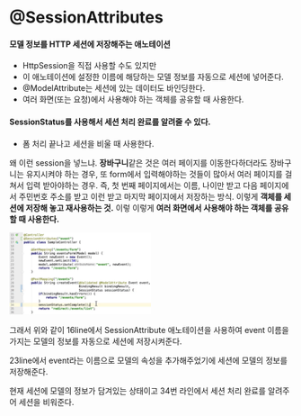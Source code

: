 # **@SessionAttributes**

#### 모델 정보를 HTTP 세션에 저장해주는 애노테이션

- HttpSession을 직접 사용할 수도 있지만
- 이 애노테이션에 설정한 이름에 해당하는 모델 정보를 자동으로 세션에 넣어준다.
- @ModelAttribute는 세션에 있는 데이터도 바인딩한다.
- 여러 화면(또는 요청)에서 사용해야 하는 객체를 공유할 때 사용한다.

#### SessionStatus를 사용해서 세션 처리 완료를 알려줄 수 있다.

- 폼 처리 끝나고 세션을 비울 때 사용한다.



왜 이런 session을 넣느냐. **장바구니**같은 것은 여러 페이지를 이동한다하더라도 장바구니는 유지시켜야 하는 경우, 또 form에서 입력해야하는 것들이 많아서 여러 페이지를 걸쳐서 입력 받아야하는 경우. 즉, 첫 번째 페이지에서는 이름, 나이만 받고 다음 페이지에서 주민번호 주소를 받고 이런 받고 마지막 페이지에서 저장하는 방식. 이렇게 **객체를 세션에 저장해 놓고 재사용하는 것.** 이렇 이렇게 **여러 화면에서 사용해야 하는 객체를 공유할 때 사용한다.**

<img src="/assets/images/image-20211011041856369.png" alt="image-20211011041856369" style="width:50%;" />



그래서 위와 같이 16line에서 SessionAttribute 애노테이션을 사용하여 event 이름을 가지는 모델의 정보를 자동으로 세션에 저장시켜준다.

23line에서 event라는 이름으로 모델의 속성을 추가해주었기에 세션에 모델의 정보를 저장해준다.

현재 세션에 모델의 정보가 담겨있는 상태이고 34번 라인에서 세션 처리 완료를 알려주어 세션을 비워준다.